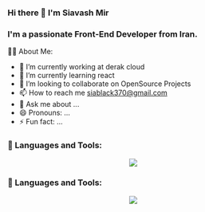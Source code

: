 ### Hi there 👋 I'm Siavash Mir
### I'm a passionate Front-End Developer from Iran.
<!--
**siahvosh/siahvosh** is a ✨ _special_ ✨ repository because its `README.md` (this file) appears on your GitHub profile.
-->
🙋‍♂️ About Me:

- 🔭 I’m currently working at derak cloud
- 🌱 I’m currently learning react
- 👯 I’m looking to collaborate on OpenSource Projects
- 📫 How to reach me siablack370@gmail.com
- 💬 Ask me about ...
- 😄 Pronouns: ...
- ⚡ Fun fact: ...

### 🚀 Languages and Tools:
<p align="center">
  <a href="https://skillicons.dev">
    <img src="https://skillicons.dev/icons?i=js,git,ts,vue,html,css,cpp,py,figma,docker,github,gitlab,jest,mongodb,mysql,postman" />
  </a>
</p>

### 🚀 Languages and Tools:

<p align="center">
  <a href="https://www.linkedin.com/mynetwork/">
    <img src="https://skillicons.dev/icons?i=linkedin" />
  </a>
</p>












